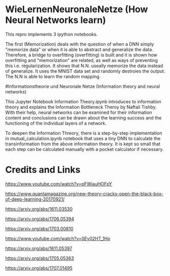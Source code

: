 # WieLernenNeuronaleNetze (How Neural Networks learn)

This repro implements 3 ipython notebooks. 

The first  (Memorization) deals with the question of when a DNN simply "memorize data" or when it is able to abstract and generalize the data. Therefore, a bridge to overfitting (overfitting) is built and it is shown how overfitting and "memorization" are related, as well as ways of preventing this i.e. regularization. It shows that N.N. useally memorize the data instead of  generalize. It uses the MNIST data set and randomly destroies the output. The N.N is able to learn the random mapping. 

#Informationstheorie und Neuronale Netze (Information theory and neural networks)

This Jupyter Notebook Information Theory.ipynb introduces to information theory and explains the Information Bottleneck Theroy by Naftali Tishby. With their help, neural networks can be examined for their information content and conclusions can be drawn about the learning success and the functioning of the individual layers of a network. 

To deepen the Information Threory, there is a step-by-step implementation in mutual_calculation.ipynb notebook that uses a tiny DNN to calculate the transinformation from the above information theory. It is kept so small that each step can be calculated manually with a pocket calculator if necessary.


# Credits and Links

https://www.youtube.com/watch?v=pFWiauHOFpY

https://www.quantamagazine.org/new-theory-cracks-open-the-black-box-of-deep-learning-20170921/

https://arxiv.org/abs/1611.03530

https://arxiv.org/abs/1706.05394

https://arxiv.org/abs/1703.00810



https://www.youtube.com/watch?v=0Ey02HT_1Ho

https://arxiv.org/abs/1611.05397

https://arxiv.org/abs/1705.05363

https://arxiv.org/abs/1707.01495
